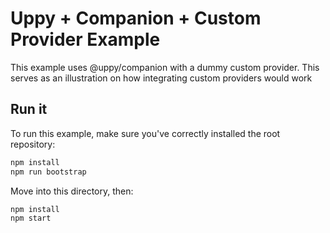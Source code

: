 # Uppy + Companion + Custom Provider  Example

This example uses @uppy/companion with a dummy custom provider.
This serves as an illustration on how integrating custom providers would work

## Run it

To run this example, make sure you've correctly installed the root repository:

```bash
npm install
npm run bootstrap
```

Move into this directory, then:

```bash
npm install
npm start
```
